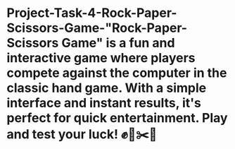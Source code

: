 # Project-Task-4-Rock-Paper-Scissors-Game-"Rock-Paper-Scissors Game" is a fun and interactive game where players compete against the computer in the classic hand game. With a simple interface and instant results, it's perfect for quick entertainment. Play and test your luck! ✊📄✂️🚀
